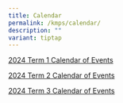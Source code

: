 ```yaml
---
title: Calendar
permalink: /kmps/calendar/
description: ""
variant: tiptap
---
```

<p><a href="/files/Calendar/2024/Calendar_of_events_Term_1_2024.pdf" rel="noopener noreferrer nofollow" target="_blank">2024 Term 1 Calendar of Events</a>
</p>
<p><a href="/files/Calendar_of_Events_Term_2_2024.pdf" rel="noopener noreferrer nofollow" target="_blank">2024 Term 2 Calendar of Events</a>
</p>
<p><a href="/files/Calendar_of_Events_Term_3_2024.pdf" rel="noopener noreferrer nofollow" target="_blank">2024 Term 3 Calendar of Events</a>
</p>